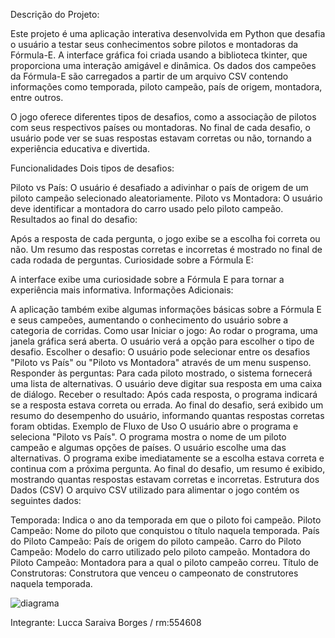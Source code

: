 Descrição do Projeto:

Este projeto é uma aplicação interativa desenvolvida em Python que desafia o usuário a testar seus conhecimentos sobre pilotos e montadoras da Fórmula-E. A interface gráfica foi criada usando a biblioteca tkinter, que proporciona uma interação amigável e dinâmica. Os dados dos campeões da Fórmula-E são carregados a partir de um arquivo CSV contendo informações como temporada, piloto campeão, país de origem, montadora, entre outros.

O jogo oferece diferentes tipos de desafios, como a associação de pilotos com seus respectivos países ou montadoras. No final de cada desafio, o usuário pode ver se suas respostas estavam corretas ou não, tornando a experiência educativa e divertida.

Funcionalidades
Dois tipos de desafios:

Piloto vs País: O usuário é desafiado a adivinhar o país de origem de um piloto campeão selecionado aleatoriamente.
Piloto vs Montadora: O usuário deve identificar a montadora do carro usado pelo piloto campeão.
Resultados ao final do desafio:

Após a resposta de cada pergunta, o jogo exibe se a escolha foi correta ou não.
Um resumo das respostas corretas e incorretas é mostrado no final de cada rodada de perguntas.
Curiosidade sobre a Fórmula E:

A interface exibe uma curiosidade sobre a Fórmula E para tornar a experiência mais informativa.
Informações Adicionais:

A aplicação também exibe algumas informações básicas sobre a Fórmula E e seus campeões, aumentando o conhecimento do usuário sobre a categoria de corridas.
Como usar
Iniciar o jogo: Ao rodar o programa, uma janela gráfica será aberta. O usuário verá a opção para escolher o tipo de desafio.
Escolher o desafio: O usuário pode selecionar entre os desafios "Piloto vs País" ou "Piloto vs Montadora" através de um menu suspenso.
Responder às perguntas: Para cada piloto mostrado, o sistema fornecerá uma lista de alternativas. O usuário deve digitar sua resposta em uma caixa de diálogo.
Receber o resultado: Após cada resposta, o programa indicará se a resposta estava correta ou errada. Ao final do desafio, será exibido um resumo do desempenho do usuário, informando quantas respostas corretas foram obtidas.
Exemplo de Fluxo de Uso
O usuário abre o programa e seleciona "Piloto vs País".
O programa mostra o nome de um piloto campeão e algumas opções de países.
O usuário escolhe uma das alternativas.
O programa exibe imediatamente se a escolha estava correta e continua com a próxima pergunta.
Ao final do desafio, um resumo é exibido, mostrando quantas respostas estavam corretas e incorretas.
Estrutura dos Dados (CSV)
O arquivo CSV utilizado para alimentar o jogo contém os seguintes dados:

Temporada: Indica o ano da temporada em que o piloto foi campeão.
Piloto Campeão: Nome do piloto que conquistou o título naquela temporada.
País do Piloto Campeão: País de origem do piloto campeão.
Carro do Piloto Campeão: Modelo do carro utilizado pelo piloto campeão.
Montadora do Piloto Campeão: Montadora para a qual o piloto campeão correu.
Título de Construtoras: Construtora que venceu o campeonato de construtores naquela temporada.

![diagrama](https://github.com/user-attachments/assets/8155c9a0-6416-400d-8fd3-38d70a193919)




Integrante:
Lucca Saraiva Borges  /  rm:554608

